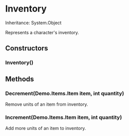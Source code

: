 # Inventory

Inheritance: System.Object  
  
Represents a character's inventory.

## Constructors

### Inventory()

## Methods

### Decrement(Demo.Items.Item item, int quantity)

Remove units of an item from inventory.

### Increment(Demo.Items.Item item, int quantity)

Add more units of an item to inventory.

